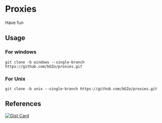 # Proxies
Have fun

## Usage
### For windows
```shell
git clone -b windows --single-branch https://github.com/bGZo/proxies.git
```

### For Unix
```shell
git clone -b unix --single-branch https://github.com/bGZo/proxies.git
```

## References

[![Gist Card](https://github-readme-stats.vercel.app/api/gist?id=82a76ecbebf81b556a1d20a91a6bd21a&show_owner=true&bg_color=00000000)](https://gist.github.com/bGZo/82a76ecbebf81b556a1d20a91a6bd21a)
